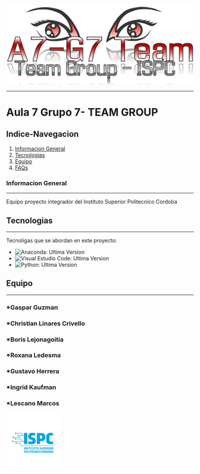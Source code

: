 
![Screenshot](A7G7.png)

--------
# Aula 7 Grupo 7- TEAM GROUP 
## Indice-Navegacion
1. [Informacion General](#informacion-general)
2. [Tecnologias](#tecnologias)
3. [Equipo](#equipo)
4. [FAQs](#faqs)
### Informacion General
***
Equipo proyecto integrador del Instituto Superior Politecnico Cordoba 

## Tecnologias
***
Tecnoligas que se abordan en este proyecto:
* ![Anaconda](https://www.anaconda.com/): Ultima Version
* ![Visual Estudio Code](https://code.visualstudio.com/): Ultima Version
* ![Python](https://www.python.org/): Ultima Version

## Equipo
***
### *Gaspar Guzman
### *Christian Linares Crivello
### *Boris Lejonagoitia
### *Roxana Ledesma
### *Gustavo Herrera
### *Ingrid Kaufman
### *Lescano Marcos


<img align="left" width="" height="150" src="ispc.jpeg">

